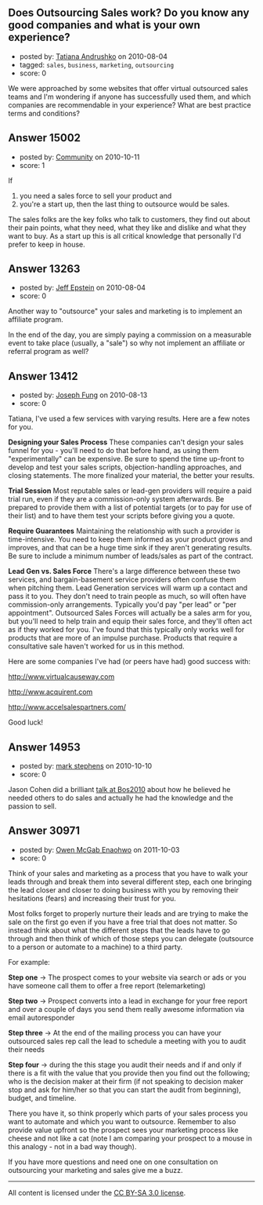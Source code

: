 ## Does Outsourcing Sales work? Do you know any good companies and what is your own experience?

- posted by: [Tatiana Andrushko](https://stackexchange.com/users/-1/2714-tatiana-andrushko) on 2010-08-04
- tagged: `sales`, `business`, `marketing`, `outsourcing`
- score: 0

We were approached by some websites that offer virtual outsourced sales teams and I'm wondering if anyone has successfully used them, and which companies are recommendable in your experience? What are best practice terms and conditions?




## Answer 15002

- posted by: [Community](https://stackexchange.com/users/-1/-1-community) on 2010-10-11
- score: 1

If 
1. you need a sales force to sell your product and 
2. you're a start up, 
then the last thing to outsource would be sales.

The sales folks are the key folks who talk to customers, they find out about their pain points, what they need, what they like and dislike and what they want to buy. As a start up this is all critical knowledge that personally I'd prefer to keep in house. 


## Answer 13263

- posted by: [Jeff Epstein](https://stackexchange.com/users/-1/3666-jeff-epstein) on 2010-08-04
- score: 0

Another way to "outsource" your sales and marketing is to implement an affiliate program.  

In the end of the day, you are simply paying a commission on a measurable event to take place (usually, a "sale") so why not implement an affiliate or referral program as well?


## Answer 13412

- posted by: [Joseph Fung](https://stackexchange.com/users/-1/1669-joseph-fung) on 2010-08-13
- score: 0

Tatiana, I've used a few services with varying results. Here are a few notes for you.

**Designing your Sales Process**
These companies can't design your sales funnel for you - you'll need to do that before hand, as using them "experimentally" can be expensive. Be sure to spend the time up-front to develop and test your sales scripts, objection-handling approaches, and closing statements.  The more finalized your material, the better your results.

**Trial Session**
Most reputable sales or lead-gen providers will require a paid trial run, even if they are a commission-only system afterwards. Be prepared to provide them with a list of potential targets (or to pay for use of their list) and to have them test your scripts before giving you a quote.

**Require Guarantees**
Maintaining the relationship with such a provider is time-intensive. You need to keep them informed as your product grows and improves, and that can be a huge time sink if they aren't generating results. Be sure to include a minimum number of leads/sales as part of the contract.

**Lead Gen vs. Sales Force**
There's a large difference between these two services, and bargain-basement service providers often confuse them when pitching them. Lead Generation services will warm up a contact and pass it to you. They don't need to train people as much, so will often have commission-only arrangements. Typically you'd pay "per lead" or "per appointment". Outsourced Sales Forces will actually be a sales arm for you, but you'll need to help train and equip their sales force, and they'll often act as if they worked for you. I've found that this typically only works well for products that are more of an impulse purchase. Products that require a consultative sale haven't worked for us in this method.

Here are some companies I've had (or peers have had) good success with:

http://www.virtualcauseway.com

http://www.acquirent.com

http://www.accelsalespartners.com/

Good luck!



## Answer 14953

- posted by: [mark stephens](https://stackexchange.com/users/-1/212-mark-stephens) on 2010-10-10
- score: 0

<p>Jason Cohen did a brilliant <a href="http://businessofsoftware.org/video_10_jcohen.aspx" rel="nofollow">talk at Bos2010</a> about how he believed he needed others to do sales and actually he had the knowledge and the passion to sell.</p>



## Answer 30971

- posted by: [Owen McGab Enaohwo](https://stackexchange.com/users/-1/6645-owen-mcgab-enaohwo) on 2011-10-03
- score: 0

Think of your sales and marketing as a process that you have to walk your leads through and break them into several different step, each one bringing the lead closer and closer to doing business with you by removing their hesitations (fears) and increasing their trust for you.

Most folks forget to properly nurture their leads and are trying to make the sale on the first go even if you have a free trial that does not matter. So instead think about what the different steps that the leads have to go through and then think of which of those steps you can delegate (outsource to a person or automate to a machine) to a third party.

For example:

**Step one** -> The prospect comes to your website via search or ads or you have someone call them to offer a free report (telemarketing)

**Step two** -> Prospect converts into a lead in exchange for your free report and over a couple of days you send them really awesome information via email autoresponder

**Step three** -> At the end of the mailing process you can have your outsourced sales rep call the lead to schedule a meeting with you to audit their needs

**Step four** -> during the this stage you audit their needs and if and only if there is a fit with the value that you provide then you find out the following; who is the decision maker at their firm (if not speaking to decision maker stop and ask for him/her so that you can start the audit from beginning), budget, and timeline.

There you have it, so think properly which parts of your sales process you want to automate and which you want to outsource. Remember to also provide value upfront so the prospect sees your marketing process like cheese and not like a cat (note I am comparing your prospect to a mouse in this analogy - not in a bad way though).

If you have more questions and need one on one consultation on outsourcing your marketing and sales give me a buzz.



---

All content is licensed under the [CC BY-SA 3.0 license](https://creativecommons.org/licenses/by-sa/3.0/).
